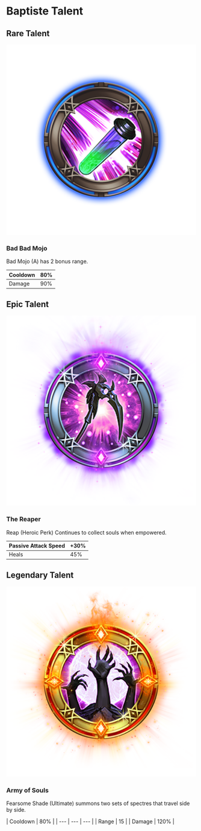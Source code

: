 # Baptiste Talent

## Rare Talent

![](../../.gitbook/assets/baptiste_rare.png)

### Bad Bad Mojo

Bad Mojo \(A\) has 2 bonus range.

| Cooldown | 80% |
| --- | --- |
| Damage | 90% |

## Epic Talent

![](../../.gitbook/assets/baptiste_epic.png)

### The Reaper

Reap \(Heroic Perk\) Continues to collect souls when empowered.

| Passive Attack Speed  | +30% |
| --- | --- |
| Heals | 45% |

## Legendary Talent

![](../../.gitbook/assets/baptiste_legendary.png)

### Army of Souls

Fearsome Shade \(Ultimate\) summons two sets of spectres that travel side by side.

| Cooldown | 80% |
| --- | --- | --- |
| Range | 15 |
| Damage | 120% |

